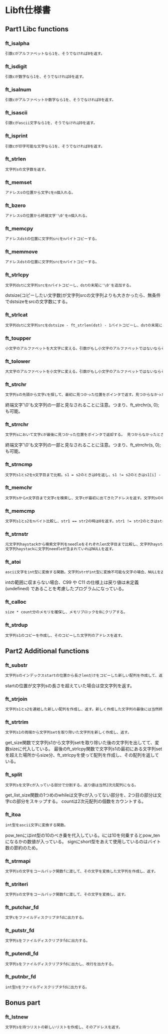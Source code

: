 # Libft仕様書

## Part1 Libc functions

### ft_isalpha

```txt
引数cがアルファベットなら1を、そうでなければ0を返す。
```

### ft_isdigit

```txt
引数cが数字なら1を、そうでなければ0を返す。
```

### ft_isalnum

```txt
引数cがアルファベットか数字なら1を、そうでなければ0を返す。
```

### ft_isascii

```txt
引数cがascii文字なら1を、そうでなければ0を返す。
```

### ft_isprint

```txt
引数cが印字可能な文字なら1を、そうでなければ0を返す。
```

### ft_strlen

```txt
文字列sの文字数を返す。
```

### ft_memset

```txt
アドレスsの位置から文字cをn個入れる。
```

### ft_bzero

```txt
アドレスsの位置から終端文字'\0'をn個入れる。
```

### ft_memcpy

```txt
アドレスdstの位置に文字列srcをnバイトコピーする。
```

### ft_memmove

```txt
アドレスdstの位置に文字列srcをnバイトコピーする。
```

### ft_strlcpy

```txt
文字列dstに文字列srcをnバイトコピーし、dstの末尾に'\0'を追加する。
```

dstsize(コピーしたい文字数)が文字列srcの文字列よりも大きかったら、無条件でdstsizeをsrcの文字数にする。

### ft_strlcat

```txt
文字列dstに文字列srcをdstsize - ft_strlen(dst) - 1バイトコピーし、dstの末尾に'\0'を追加する。最後にdstとsrcの文字数の和を返す。
```

### ft_toupper

```txt
小文字のアルファベットを大文字に変える。引数がもし小文字のアルファベットではないならその引数をそのまま返す。
```

### ft_tolower

```txt
大文字のアルファベットを小文字に変える。引数がもし小文字のアルファベットではないならその引数をそのまま返す。
```

### ft_strchr

```txt
文字列sの先頭から文字cを探して、最初に見つかった位置をポインタで返す。見つからなかったときはNULLを返却する。
```

終端文字'\0'も文字列の一部と見なされることに注意。つまり、ft_strchr(s, 0); も可能。

### ft_strrchr

```txt
文字列sにおいて文字cが最後に見つかった位置をポインタで返却する。 見つからなかったときにはNULLを返却する。
```

終端文字'\0'も文字列の一部と見なされることに注意。つまり、ft_strrchr(s, 0); も可能。

### ft_strncmp

```txt
文字列s1とs2をn文字目まで比較。s1 = s2のときは0を返し、s1 != s2のときはs1[i] - s2[i]を返す。
```

### ft_memchr

```txt
文字列sからn文字目まで文字cを検索し、文字cが最初に出てきたアドレスを返す。文字列sの中に文字cがない場合はNULLを返す。
```

### ft_memcmp

```txt
文字列s1とs2をnバイト比較し、str1 == str2の時は0を返す。str1 != str2のときはstr1[i] - str2[i]を返す。
```

### ft_strnstr

```txt
元文字列haystackから検索文字列をneedleをそれぞれlen文字目まで比較し、文字列haystackに文字列needleが含まれていればneedleが見つかった場所のアドレスを返す。
文字列haystackに文字列needleが含まれていればNULLを返す。
```

### ft_atoi

```txt
ascii文字をint型に変換する関数。文字列strがint型に変換不可能な文字の場合、NULLを返す。
```

intの範囲に収まらない場合、C99 や C11 の仕様上は戻り値は未定義 (undefined) であることを考慮したプログラムになっている。

### ft_calloc

```txt
size * count分のメモリを確保し、メモリブロックを0にクリアする。
```

### ft_strdup

```txt
文字列s1のコピーを作成し、そのコピーした文字列のアドレスを返す。
```

## Part2 Additional functions

### ft_substr

```txt
文字列sのインデックスstartの位置から長さlenだけをコピーした新しい配列を作成して、返す。
```

startの位置が文字列sの長さを超えていた場合は空文字列を返す。

### ft_strjoin

```txt
文字列s1とs2を連結した新しい配列を作成し、返す。新しく作成した文字列の最後には当然終端文字'\0'が入る。
```

### ft_strtrim

```txt
文字列s1の両端から文字列setを取り除いた文字列を新しく作成し、返す。
```

get_size関数で文字列s1から文字列setを取り除いた後の文字列を出してて、変数sizeに代入している。
最後のft_strlcpy関数で文字列s1の最初にある文字列setを超えた場所からsize分、ft_strlcpyを使って配列を作成し、その配列を返している。

### ft_split

```txt
文字列sを文字cが入っている部分で分割する。返り値は当然2次元配列になる。
```

get_list_size関数の1つめのwhileは文字cが入ってない部分を、2つ目の部分は文字cの部分をスキップする。
countは2次元配列の個数をカウントする。

### ft_itoa

```txt
int型をascii文字に変換する関数。
```

pow_tenにはint型の10のべき乗を代入している。iには10を何乗するとpow_tenになるかの数値が入っている。
signにshort型をあえて使用しているのはバイト数の節約のため。

### ft_strmapi

```txt
文字列sの文字をコールバック関数fに渡して、その文字を変換した文字列を作成し、返す。
```

### ft_striteri

```txt
文字列sの文字をコールバック関数fに渡して、その文字を変換し、返す。
```

### ft_putchar_fd

```txt
文字cをファイルディスクリプタfdに出力する。
```

### ft_putstr_fd

```txt
文字列sをファイルディスクリプタfdに出力する。
```

### ft_putendl_fd

```txt
文字列sをファイルディスクリプタfdに出力し、改行を出力する。
```

### ft_putnbr_fd

```txt
int型nをファイルディスクリプタfdに出力する。
```

## Bonus part

### ft_lstnew

```txt
文字列sを持つリストの新しいリストを作成し、そのアドレスを返す。
```
